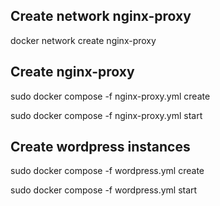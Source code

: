 ## Create network nginx-proxy
docker network create nginx-proxy

## Create nginx-proxy
sudo docker compose -f nginx-proxy.yml create

sudo docker compose -f nginx-proxy.yml start

## Create wordpress instances
sudo docker compose -f wordpress.yml create

sudo docker compose -f wordpress.yml start

